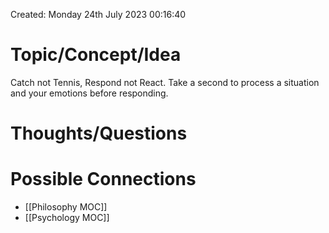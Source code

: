 ---
---

Created: Monday 24th July 2023 00:16:40

# Topic/Concept/Idea

Catch not Tennis, Respond not React. Take a second to process a situation and your emotions before responding.

# Thoughts/Questions

# Possible Connections

- [[Philosophy MOC]]
- [[Psychology MOC]]
